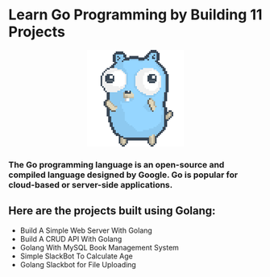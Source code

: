# Learn Go Programming by Building 11 Projects

<div align="center">
  <img src="./golang.gif"/>
</div>

### The Go programming language is an open-source and compiled language designed by Google. Go is popular for cloud-based or server-side applications.

## Here are the projects built using Golang:

-    Build A Simple Web Server With Golang
-    Build A CRUD API With Golang
-    Golang With MySQL Book Management System
-    Simple SlackBot To Calculate Age
-    Golang Slackbot for File Uploading
